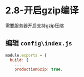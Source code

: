 # 2.8-开启gzip编译

需要服务器开启支持gzip压缩

## 编辑 `config\index.js`

```js
module.exports = {
  build: {
    ...
    productionGzip: true,
```
